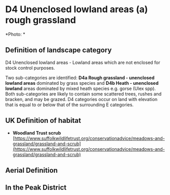 # D4 Unenclosed lowland areas (a) rough grassland


*Photo: *

## Definition of landscape category

D4 Unenclosed lowland areas - Lowland areas which are not enclosed for stock control purposes.

Two sub-categories are identified: **D4a Rough grassland - unenclosed lowland areas** dominated by grass species and **D4b Heath - unenclosed lowland** areas dominated by mixed heath species e.g. gorse (Ulex spp). Both sub-categories are likely to contain some scattered trees, rushes and bracken, and may be grazed. D4 categories occur on land with elevation that is equal to or below that of the surrounding E categories.

## UK Definition of habitat

* **Woodland Trust scrub** [https://www.suffolkwildlifetrust.org/conservationadvice/meadows-and-grassland/grassland-and-scrub](https://www.suffolkwildlifetrust.org/conservationadvice/meadows-and-grassland/grassland-and-scrub)

## Aerial Definition



## In the Peak District
